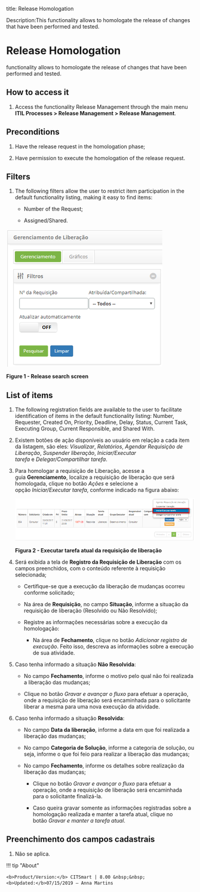 title: Release Homologation

Description:This functionality allows to homologate the release of changes that have been performed and tested.

# Release Homologation

functionality allows to homologate the release of changes that have been
performed and tested.

How to access it
------------

1.  Access the functionality Release Management through the main menu
    **ITIL Processes > Release Management > Release Management**.

Preconditions
-------------

1.  Have the release request in the homologation phase;

2.  Have permission to execute the homologation of the release request.

Filters
-------

1.  The following filters allow the user to restrict item participation in 
    the default functionality listing, making it easy to find items:

    -  Number of the Request;

    -  Assigned/Shared.

![Create](images/homologation-1.png)

**Figure 1 - Release search screen**

List of items
-----------------

1.  The following registration fields are available to the user to facilitate 
    identification of items in the default functionality listing: Number, 
    Requester, Created On, Priority, Deadline, Delay, Status, Current Task, 
    Executing Group, Current Responsible, and Shared With.

2.  Existem botões de ação disponíveis ao usuário em relação a cada item da
    listagem, são eles: *Visualizar*, *Relatórios*, *Agendar Requisição de
    Liberação*, *Suspender liberação*, *Iniciar/Executar
    tarefa* e *Delegar/Compartilhar tarefa*.

3.  Para homologar a requisição de Liberação, acesse a guia **Gerenciamento**,
    localize a requisição de liberação que será homologada, clique no
    botão *Ações* e selecione a opção *Iniciar/Executar tarefa*, conforme
    indicado na figura abaixo:

    ![Criar](images/homologation-2.png)

    **Figura 2 - Executar tarefa atual da requisição de liberação**

1.  Será exibida a tela de **Registro da Requisição de Liberação** com os campos
    preenchidos, com o conteúdo referente à requisição selecionada;

    -  Certifique-se que a execução da liberação de mudanças ocorreu conforme
    solicitado;

    -  Na área de **Requisição**, no campo **Situação**, informe a situação da
    requisição de liberação (Resolvido ou Não Resolvido);

    -  Registre as informações necessárias sobre a execução da homologação:

        -  Na área de **Fechamento**, clique no botão *Adicionar registro de
           execução*. Feito isso, descreva as informações sobre a execução de sua
           atividade.

1.  Caso tenha informado a situação **Não Resolvida**:

    -  No campo **Fechamento**, informe o motivo pelo qual não foi realizada a
    liberação das mudanças;

    -  Clique no botão *Gravar e avançar o fluxo* para efetuar a operação, onde a
    requisição de liberação será encaminhada para o solicitante liberar a mesma
    para uma nova execução da atividade.

1.  Caso tenha informado a situação **Resolvida**:

    -  No campo **Data da liberação**, informe a data em que foi realizada a
    liberação das mudanças;

    -  No campo **Categoria de Solução**, informe a categoria de solução, ou seja,
    informe o que foi feio para realizar a liberação das mudanças;

    -  No campo **Fechamento**, informe os detalhes sobre realização da liberação
    das mudanças;

        -  Clique no botão *Gravar e avançar o fluxo* para efetuar a operação, onde a
          requisição de liberação será encaminhada para o solicitante finalizá-la.

         -  Caso queira gravar somente as informações registradas sobre a homologação
         realizada e manter a tarefa atual, clique no botão *Gravar e manter a tarefa
         atual*.

Preenchimento dos campos cadastrais
-----------------------------------

1.  Não se aplica.

!!! tip "About"

    <b>Product/Version:</b> CITSmart | 8.00 &nbsp;&nbsp;
    <b>Updated:</b>07/15/2019 – Anna Martins

